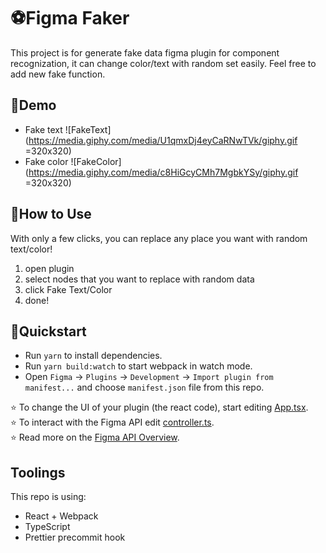 # ⚽️Figma Faker 
This project is for generate fake data figma plugin for component recognization, it can change color/text with random set easily. Feel free to add new fake function.
## 🌈Demo
* Fake text
![FakeText](https://media.giphy.com/media/U1qmxDj4eyCaRNwTVk/giphy.gif =320x320)
* Fake color
![FakeColor](https://media.giphy.com/media/c8HiGcyCMh7MgbkYSy/giphy.gif =320x320)
## 🍒How to Use
With only a few clicks, you can replace any place you want with random text/color!
1. open plugin
2. select nodes that you want to replace with random data
3. click Fake Text/Color
4. done!
## 💫Quickstart
* Run `yarn` to install dependencies.
* Run `yarn build:watch` to start webpack in watch mode.
* Open `Figma` -> `Plugins` -> `Development` -> `Import plugin from manifest...` and choose `manifest.json` file from this repo.

⭐ To change the UI of your plugin (the react code), start editing [App.tsx](./src/app/components/App.tsx).  
⭐ To interact with the Figma API edit [controller.ts](./src/plugin/controller.ts).  
⭐ Read more on the [Figma API Overview](https://www.figma.com/plugin-docs/api/api-overview/).

## Toolings
This repo is using:
* React + Webpack
* TypeScript
* Prettier precommit hook
